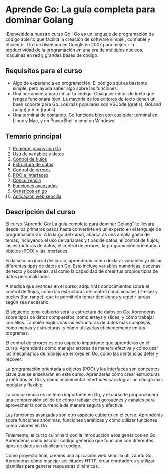# Aprende Go: La guía completa para dominar Golang

¡Bienvenido a nuestro curso Go ! Go es un lenguaje de programación de código abierto que facilita la creación de software simple , confiable y eficiente . Go fue diseñado en Google en 2007 para mejorar la productividad de la programación en una era de múltiples núcleos, máquinas en red y grandes bases de código.

## Requisitos para el curso
- Algo de experiencia en programación. El código aquí es bastante simple, pero ayuda saber algo sobre las funciones.
- Una herramienta para editar tu código. Cualquier editor de texto que tengas funcionará bien. La mayoría de los editores de texto tienen un buen soporte para Go. Los más populares son VSCode (gratis), GoLand (pago) y Vim (gratis).
- Una terminal de comando. Go funciona bien con cualquier terminal en Linux y Mac, y en PowerShell o cmd en Windows.

## Temario principal

1. [Primeros pasos con Go](sections/01-get-started-with-go.md)
2. [Usu de variables y datos](sections/02-variables-data.md)
3. [Control de flujos](sections/03-flow-control.md)
4. [Estructura de datos](sections/04-data-structure.md)
5. [Control de errores](sections/05-error-handling.md)
6. [POO e Interfaces](sections/06-poo-interfaces.md)
7. [Concurrencia](sections/07-concurrencia.md)
8. [Funciones avanzadas](sections/08-functions-go.md)
9. [Genericos en go](sections/09-generic-go.md)
10. [Aplicación web sencilla](sections/10-project-rpsgame.md)

## Descripción del curso 
El curso "Aprende Go: La guía completa para dominar Golang" te llevará desde los primeros pasos hasta convertirte en un experto en el lenguaje de programación Go. A lo largo del curso, abarcarás una amplia gama de temas, incluyendo el uso de variables y tipos de datos, el control de flujos, las estructuras de datos, el control de errores, la programación orientada a objetos (POO) y las interfaces.

En la sección inicial del curso, aprenderás cómo declarar variables y utilizar diferentes tipos de datos en Go. Esto incluye variables numéricas, cadenas de texto y booleanas, así como la capacidad de crear tus propios tipos de datos personalizados.

A medida que avances en el curso, adquirirás conocimientos sobre el control de flujos, como las estructuras de control condicionales (if-else) y bucles (for, range), que te permitirán tomar decisiones y repetir tareas según sea necesario.

El siguiente tema cubierto será la estructura de datos en Go. Aprenderás sobre tipos de datos compuestos, como arrays y slices, y cómo trabajar con ellos. También explorarás las estructuras de datos más complejas, como mapas y estructuras, y cómo utilizarlas eficientemente en tus programas.

El control de errores es otro aspecto importante que aprenderás en el curso. Aprenderás cómo manejar errores de manera efectiva y cómo usar los mecanismos de manejo de errores en Go, como las sentencias defer y recover.

La programación orientada a objetos (POO) y las interfaces son conceptos clave que se enseñarán en este curso. Aprenderás cómo crear estructuras y métodos en Go, y cómo implementar interfaces para lograr un código más modular y flexible.

La concurrencia es un tema importante en Go, y el curso te proporcionará una comprensión sólida de cómo trabajar con goroutines y canales para aprovechar la concurrencia de manera segura y efectiva.

Las funciones avanzadas son otro aspecto cubierto en el curso. Aprenderás sobre funciones anónimas, funciones variáticas y cómo utilizar funciones como valores en Go.

Finalmente, el curso culminará con la introducción a los genéricos en Go. Aprenderás cómo escribir código genérico que funcione con diferentes tipos de datos sin duplicar el código.

Como proyecto final, crearás una aplicación web sencilla utilizando Go. Aprenderás cómo manejar solicitudes HTTP, crear enrutadores y utilizar plantillas para generar respuestas dinámicas.